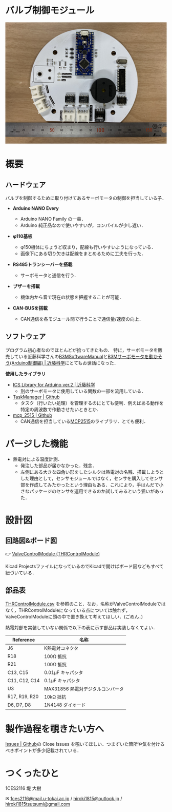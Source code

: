 # バルブ制御モジュール

![バルブ制御モジュール](./docs/images/ValveControlModuleBoard.JPG)

# 概要

## ハードウェア
バルブを制御するために取り付けてあるサーボモータの制御を担当している子．

- **Arduino NANO Every**
  - Arduino NANO Family の一員．
  - Arduino 純正品なので使いやすいが，コンパイルが少し遅い．
  
- **φ110基板**
  - φ150機体にちょうど収まり，配線も行いやすいようになっている．
  - 画像下にある切り欠きは配線をまとめるために工夫を行った．

- **RS485トランシーバーを搭載**
  - サーボモータと通信を行う．

- **ブザーを搭載**
  - 機体内から音で現在の状態を把握することが可能．

- **CAN-BUSを搭載**
  - CAN通信を各モジュール間で行うことで通信量/速度の向上．

## ソフトウェア
プログラム初心者なのでほとんどが拾ってきたもの．
特に，サーボモータを販売している近藤科学さんの[B3MSoftwareManual](../../../Documents/Datasheets/B3M/B3M_SoftwareManual1.2.0.3.pdf)と[B3Mサーボモータを動かそう(Arduino制御編) | 近藤科学](https://kondo-robot.com/faq/b3m_tutorial5r)にとてもお世話になった．

**使用したライブラリ**
- [ICS Library for Arduino ver.2 | 近藤科学](https://kondo-robot.com/faq/ics-library-a2)
  - 別のサーボモータに使用している関数の一部を流用している．
- [TaskManager | Github](https://github.com/hideakitai/TaskManager/tree/master)
  - タスク（行いたい処理）を管理するのにとても便利．例えばある動作を特定の周波数で作動させたいときとか．
- [mcp_2515 | Github](https://github.com/Seeed-Studio/Seeed_Arduino_CAN)
  - CAN通信を担当している[MCP2515](https://akizukidenshi.com/download/ds/microchip/mcp2515_j.pdf)のライブラリ．とても便利．

# パージした機能

- 熱電対による温度計測．
  - 発注した部品が届かなかった．残念．
  - 左側にある大きな四角い形をしたシルクは熱電対の名残．搭載しようとした理由として，センサモジュールではなく，センサを購入してセンサ部を作成してみたかったという理由もある．これにより，手はんだで小さなパッケージのセンサを運用できるのか試してみるという狙いがあった．

# 設計図

## 回路図&ボード図

👉 [ValveControlModule (THRControlModule)](../../../Projects/KiCad/THRControlModule/THRControlModule.kicad_pro)

Kicad ProjectsファイルになっているのでKicadで開けばボード図などもすべて紐づいている．

## 部品表

[THRControlModule.csv](./docs/THRControlModule.csv) を参照のこと．なお，名称がValveControlModuleではなく，THRControlModuleになっている点については触れず，ValveControlModuleに頭の中で置き換えて考えてほしい．(ごめん．)

熱電対部を実装していない関係で以下の表に示す部品は実装しなくてよい．

| Reference | 名称
| -- | -- |
| J6 | K熱電対コネクタ |
| R18 | 100Ω 抵抗 |
| R21 | 100Ω 抵抗 |
| C13, C15 | 0.01μF キャパシタ |
| C11, C12, C14 | 0.1μF キャパシタ|
| U3 | MAX31856 熱電対デジタルコンバータ |
| R17, R19, R20| 10kΩ 抵抗 |
| D6, D7, D8 | 1N4148 ダイオード|

# 製作過程を覗きたい方へ

[Issues | Github](https://github.com/tokai-student-rocket-project/H-58-Avionics/issues)の Close Issues を覗いてほしい．つまずいた箇所や気を付けるべきポイントが多少記載されている．

# つくったひと
 1CES2116 堤 大樹 
 
 ✉ 1ces2116@mail.u-tokai.ac.jp / hiroki1815@outlook.jp / hiroki1815tsutsumi@gmail.com